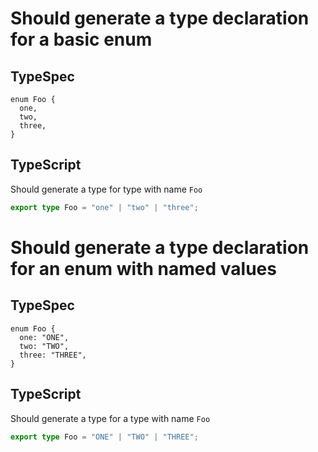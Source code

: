 # Should generate a type declaration for a basic enum

## TypeSpec

```tsp
enum Foo {
  one,
  two,
  three,
}
```

## TypeScript

Should generate a type for type with name `Foo`

```ts models.ts type Foo
export type Foo = "one" | "two" | "three";
```

# Should generate a type declaration for an enum with named values

## TypeSpec

```tsp
enum Foo {
  one: "ONE",
  two: "TWO",
  three: "THREE",
}
```

## TypeScript

Should generate a type for a type with name `Foo`

```ts models.ts type Foo
export type Foo = "ONE" | "TWO" | "THREE";
```
